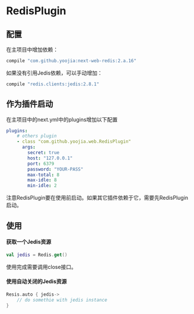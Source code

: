 # RedisPlugin

## 配置

在主项目中增加依赖：

```gradle
compile "com.github.yoojia:next-web-redis:2.a.16"
```

如果没有引用Jedis依赖，可以手动增加：

```gradle
compile "redis.clients:jedis:2.8.1"
```

## 作为插件启动

在主项目中的next.yml中的plugins增加以下配置

```yml
plugins:
    # others plugin
    - class "com.github.yoojia.web.RedisPlugin"
      args:
        secret: true
        host: "127.0.0.1"
        port: 6379
        password: "YOUR-PASS"
        max-total: 8
        max-idle: 8
        min-idle: 2
```

注意RedisPlugin要在使用前启动。如果其它插件依赖于它，需要先RedisPlugin启动。

## 使用

#### 获取一个Jedis资源

```kotlin
val jedis = Redis.get()
```

使用完成需要调用close接口。

#### 使用自动关闭的Jedis资源

```kotlin
Resis.auto { jedis->
    // do somethie with jedis instance
}
```